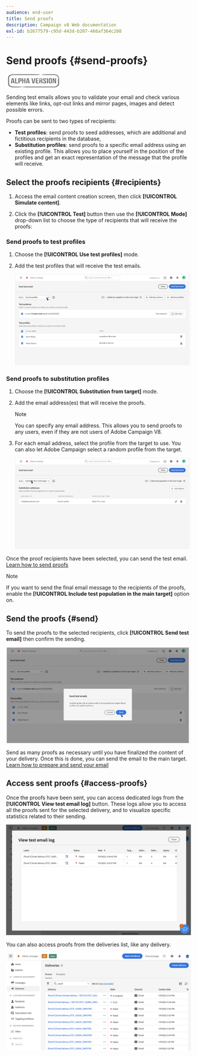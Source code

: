 ```yaml
---
audience: end-user
title: Send proofs
description: Campaign v8 Web documentation
exl-id: b2677579-c95d-443d-b207-466af364c208
---
```

# Send proofs {#send-proofs}

![](../assets/do-not-localize/badge.png)

Sending test emails allows you to validate your email and check various elements like links, opt-out links and mirror pages, images and detect possible errors.

Proofs can be sent to two types of recipients:

* **Test profiles**: send proofs to seed addresses, which are additional and fictitious recipients in the database,
* **Substitution profiles**: send proofs to a specific email address using an existing profile. This allows you to place yourself in the position of the profiles and get an exact representation of the message that the profile will receive.

## Select the proofs recipients {#recipients}

1. Access the email content creation screen, then click **[!UICONTROL Simulate content]**.

1. Click the **[!UICONTROL Test]** button then use the **[!UICONTROL Mode]** drop-down list to choose the type of recipients that will receive the proofs:

<!-- to check: by default, profiles selected in previous screen are pre-selected for proofs. Can add addtitional profiles + remove preselected?-->

### Send proofs to test profiles

1. Choose the **[!UICONTROL Use test profiles]** mode.

1. Add the test profiles that will receive the test emails.

    <!--FOR BETA: You can also build an audience to select test profiles based on your own criteria using the **[!UICONTROL Add test audience]** button.-->

    ![](assets/test-profiles-audience.png)

### Send proofs to substitution profiles

1. Choose the **[!UICONTROL Substitution from target]** mode.

1. Add the email address(es) that will receive the proofs.

    >[!NOTE]
    >
    >You can specify any email address. This allows you to send proofs to any users, even if they are not users of Adobe Campaign V8.

1. For each email address, select the profile from the target to use. You can also let Adobe Campaign select a random profile from the target.

    ![](assets/substitution.png)

Once the proof recipients have been selected, you can send the test email. [Learn how to send proofs](#send)

>[!NOTE]
>
>If you want to send the final email message to the recipients of the proofs, enable the **[!UICONTROL Include test population in the main target]** option on.

## Send the proofs {#send}

To send the proofs to the selected recipients, click **[!UICONTROL Send test email]** then confirm the sending.

![](assets/send-proof.png)

Send as many proofs as necessary until you have finalized the content of your delivery. Once this is done, you can send the email to the main target. [Learn how to prepare and send your email](../monitor/prepare-send.md)

## Access sent proofs {#access-proofs}

Once the proofs have been sent, you can access dedicated logs from the **[!UICONTROL View test email log]** button. These logs allow you to access all the proofs sent for the selected delivery, and to visualize specific statistics related to their sending.

![](assets/proof-log.png)

You can also access proofs from the deliveries list, like any delivery.

![](assets/delivery-list.png)
